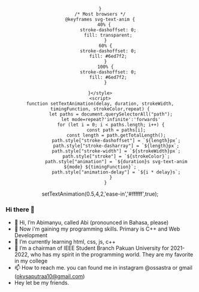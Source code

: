 
<div id="header" align="center">
  <svg width="311.572" height="158.716" viewBox="0 0 311.572 158.716" xmlns="http://www.w3.org/2000/svg">
	  <style>
		  /* Google chrome */
      @-webkit-keyframes svg-text-anim {
       40% {
          stroke-dashoffset: 0;
          fill: transparent;
        }
        60% {
          stroke-dashoffset: 0;
          fill: #6ed7f2;
        }
        100% {
          stroke-dashoffset: 0;
          fill: #6ed7f2;
        }
        
    }
    /* Most browsers */
    @keyframes svg-text-anim {
       40% {
          stroke-dashoffset: 0;
          fill: transparent;
        }
        60% {
          stroke-dashoffset: 0;
          fill: #6ed7f2;
        }
        100% {
          stroke-dashoffset: 0;
          fill: #6ed7f2;
        }
        
    }</style>
    <script>
    function setTextAnimation(delay, duration, strokeWidth, timingFunction, strokeColor,repeat) {
            let paths = document.querySelectorAll("path");
            let mode=repeat?'infinite':'forwards'
            for (let i = 0; i < paths.length; i++) {
                const path = paths[i];
                const length = path.getTotalLength();
                path.style["stroke-dashoffset"] = `${length}px`;
                path.style["stroke-dasharray"] = `${length}px`;
                path.style["stroke-width"] = `${strokeWidth}px`;
                path.style["stroke"] = `${strokeColor}`;
                path.style["animation"] = `${duration}s svg-text-anim ${mode} ${timingFunction}`;
                path.style["animation-delay"] = `${i * delay}s`;
            }
        }
 setTextAnimation(0.5,4,2,'ease-in','#ffffff',true);</script>
	<g id="svgGroup" stroke-linecap="round" fill-rule="evenodd" font-size="9pt" stroke="#000" stroke-width="0.25mm" fill="none" style="stroke:#000;stroke-width:0.25mm;fill:none">
		<path d="M 0 119.092 L 0 2.564 L 17.505 2.564 L 17.505 73.316 L 31.787 73.316 L 48.413 42.408 L 66.797 42.408 L 49.146 73.096 A 14.782 14.782 0 0 1 54.639 75.257 A 16.732 16.732 0 0 1 59.07 79.431 Q 60.938 81.958 62 85.144 A 21.069 21.069 0 0 1 63.052 91.25 A 23.883 23.883 0 0 1 63.062 91.919 L 63.062 106.568 L 79.907 106.568 A 14.741 14.741 0 0 1 78.479 111.438 Q 77.344 113.745 75.623 115.43 A 13.45 13.45 0 0 1 71.704 118.103 A 11.12 11.12 0 0 1 67.09 119.092 L 59.546 119.092 A 10.562 10.562 0 0 1 54.163 117.627 A 14.619 14.619 0 0 1 50.279 114.325 A 17.089 17.089 0 0 1 49.731 113.636 A 19.066 19.066 0 0 1 47.41 109.568 A 22.952 22.952 0 0 1 46.729 107.74 A 22.593 22.593 0 0 1 45.675 102.044 A 26.381 26.381 0 0 1 45.63 100.489 L 45.63 85.62 L 17.505 85.62 L 17.505 119.092 L 0 119.092 Z" id="0" vector-effect="non-scaling-stroke"/>
		<path d="M 92.505 100.489 L 92.505 42.408 L 110.01 42.408 L 110.01 106.568 L 140.186 106.568 L 140.186 42.408 L 157.69 42.408 L 157.69 106.568 L 172.485 106.568 A 14.741 14.741 0 0 1 171.057 111.438 Q 169.922 113.745 168.201 115.43 A 13.45 13.45 0 0 1 164.282 118.103 A 11.12 11.12 0 0 1 159.668 119.092 L 157.69 119.092 L 157.69 139.966 A 24.341 24.341 0 0 1 157.076 145.507 A 21.822 21.822 0 0 1 156.592 147.254 A 21.559 21.559 0 0 1 155.003 150.988 A 17.972 17.972 0 0 1 153.589 153.186 A 15.804 15.804 0 0 1 150.387 156.396 A 14.45 14.45 0 0 1 149.158 157.215 A 10.367 10.367 0 0 1 143.774 158.716 L 108.325 158.716 L 108.325 146.045 L 140.186 146.045 L 140.186 111.255 Q 138.208 114.917 135.095 117.005 A 12.21 12.21 0 0 1 131.047 118.799 A 11.348 11.348 0 0 1 128.467 119.092 L 106.421 119.092 Q 103.564 119.092 101.001 117.627 A 14.226 14.226 0 0 1 96.806 113.947 A 16.37 16.37 0 0 1 96.57 113.636 A 19.468 19.468 0 0 1 94.324 109.666 A 23.637 23.637 0 0 1 93.604 107.74 A 22.593 22.593 0 0 1 92.55 102.044 A 26.381 26.381 0 0 1 92.505 100.489 Z" id="1" vector-effect="non-scaling-stroke"/>
		<path d="M 185.889 119.092 L 185.889 34.351 L 203.467 34.351 L 203.467 42.408 L 258.691 42.408 A 14.741 14.741 0 0 1 257.263 47.278 A 15.282 15.282 0 0 1 255.203 50.446 A 13.843 13.843 0 0 1 254.443 51.27 A 13.113 13.113 0 0 1 250.598 53.943 A 10.544 10.544 0 0 1 246.167 54.932 L 246.167 106.568 L 263.159 106.568 A 14.741 14.741 0 0 1 261.731 111.438 A 14.146 14.146 0 0 1 259.055 115.217 A 13.461 13.461 0 0 1 258.838 115.43 A 13.646 13.646 0 0 1 254.81 118.103 Q 252.539 119.092 249.976 119.092 L 242.651 119.092 Q 239.795 119.092 237.231 117.627 A 14.562 14.562 0 0 1 233.127 114.1 A 16.844 16.844 0 0 1 232.764 113.636 A 19.066 19.066 0 0 1 230.442 109.568 A 22.952 22.952 0 0 1 229.761 107.74 A 22.593 22.593 0 0 1 228.707 102.044 A 26.381 26.381 0 0 1 228.662 100.489 L 228.662 54.932 L 203.32 54.932 L 203.32 119.092 L 185.889 119.092 Z" id="2" vector-effect="non-scaling-stroke"/>
		<path d="M 278.394 100.489 L 278.394 42.408 L 295.898 42.408 L 295.898 106.568 L 311.572 106.568 Q 311.353 109.131 310.217 111.438 Q 309.082 113.745 307.361 115.43 A 13.45 13.45 0 0 1 303.442 118.103 A 11.12 11.12 0 0 1 298.828 119.092 L 292.383 119.092 Q 289.526 119.092 286.963 117.627 A 14.562 14.562 0 0 1 282.858 114.1 A 16.844 16.844 0 0 1 282.495 113.636 A 19.066 19.066 0 0 1 280.174 109.568 A 22.952 22.952 0 0 1 279.492 107.74 A 22.593 22.593 0 0 1 278.439 102.044 A 26.381 26.381 0 0 1 278.394 100.489 Z M 282.517 23.874 A 12.171 12.171 0 0 0 286.963 24.683 A 12.188 12.188 0 0 0 291.724 23.731 A 12.206 12.206 0 0 0 295.679 21.094 A 12.832 12.832 0 0 0 298.352 17.176 Q 299.341 14.942 299.341 12.378 Q 299.341 9.815 298.352 7.581 A 12.832 12.832 0 0 0 295.679 3.662 A 12.832 12.832 0 0 0 291.76 0.989 Q 289.526 0 286.963 0 Q 284.399 0 282.166 0.989 A 12.832 12.832 0 0 0 278.247 3.662 A 12.312 12.312 0 0 0 275.61 7.581 A 11.699 11.699 0 0 0 275.467 7.932 A 12.171 12.171 0 0 0 274.658 12.378 A 13.765 13.765 0 0 0 274.658 12.458 A 12.087 12.087 0 0 0 275.61 17.176 A 12.312 12.312 0 0 0 278.247 21.094 A 12.312 12.312 0 0 0 282.166 23.731 A 11.699 11.699 0 0 0 282.517 23.874 Z" id="3" vector-effect="non-scaling-stroke"/>
	</g>
</svg>
</div>

### Hi there 👋

- 👋 Hi, I’m Abimanyu, called Abi (pronounced in Bahasa, please)
- 👀 Now i'm gaining my programming skills. Primary is C++ and Web Development
- 🌱 I’m currently learning html, css, js, c++
- 💞️ I’m a chairman of IEEE Student Branch Pakuan University for 2021-2022, who has my spirit in the programming world. They are my favorite in my college
- 📫 How to reach me. you can found me in instagram @ossastra or gmail (okysaputraa10@gmail.com)
- Hey let be my friends.
